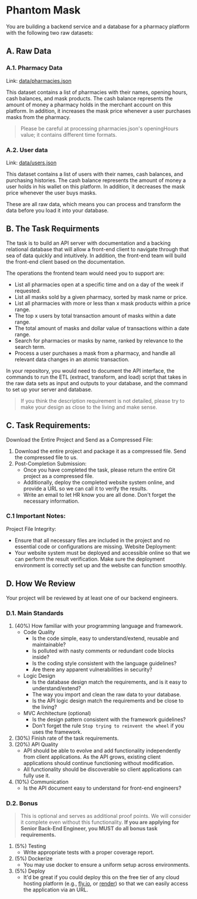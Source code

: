 # Phantom Mask
You are building a backend service and a database for a pharmacy platform with the following two raw datasets:

## A. Raw Data
### A.1. Pharmacy Data
Link: [data/pharmacies.json](data/pharmacies.json)

This dataset contains a list of pharmacies with their names, opening hours, cash balances, and mask products. The cash balance represents the amount of money a pharmacy holds in the merchant account on this platform. In addition, it increases the mask price whenever a user purchases masks from the pharmacy.

> Please be careful at processing pharmacies.json's openingHours value; it contains different time formats.

### A.2. User data
Link: [data/users.json](data/users.json)

This dataset contains a list of users with their names, cash balances, and purchasing histories. The cash balance represents the amount of money a user holds in his wallet on this platform. In addition, it decreases the mask price whenever the user buys masks.

These are all raw data, which means you can process and transform the data before you load it into your database.

## B. The Task Requirments
The task is to build an API server with documentation and a backing relational database that will allow a front-end client to navigate through that sea of data quickly and intuitively. In addition, the front-end team will build the front-end client based on the documentation.

The operations the frontend team would need you to support are:

* List all pharmacies open at a specific time and on a day of the week if requested.
* List all masks sold by a given pharmacy, sorted by mask name or price.
* List all pharmacies with more or less than x mask products within a price range.
* The top x users by total transaction amount of masks within a date range.
* The total amount of masks and dollar value of transactions within a date range.
* Search for pharmacies or masks by name, ranked by relevance to the search term.
* Process a user purchases a mask from a pharmacy, and handle all relevant data changes in an atomic transaction.

In your repository, you would need to document the API interface, the commands to run the ETL (extract, transform, and load) script that takes in the raw data sets as input and outputs to your database, and the command to set up your server and database.

> If you think the description requirement is not detailed, please try to make your design as close to the living and make sense.

## C. Task Requirements:
Download the Entire Project and Send as a Compressed File:

1. Download the entire project and package it as a compressed file.
Send the compressed file to us.
2. Post-Completion Submission:
   - Once you have completed the task, please return the entire Git project as a compressed file.
   - Additionally, deploy the completed website system online, and provide a URL so we can call it to verify the results.
   - Write an email to let HR know you are all done. Don't forget the necessary information.


### C.1 Important Notes:
Project File Integrity: 
- Ensure that all necessary files are included in the project and no essential code or configurations are missing.
Website Deployment:
- Your website system must be deployed and accessible online so that we can perform the result verification. Make sure the deployment environment is correctly set up and the website can function smoothly.

## D. How We Review

Your project will be reviewed by at least one of our backend engineers.
### D.1. Main Standards
1. (40%) How familiar with your programming language and framework.
    - Code Quality
        - Is the code simple, easy to understand/extend, reusable and maintainable?
        - Is polluted with nasty comments or redundant code blocks inside?
        - Is the coding style consistent with the language guidelines?
        - Are there any apparent vulnerabilities in security?
    - Logic Design
        - Is the database design match the requirements, and is it easy to understand/extend?
        - The way you import and clean the raw data to your database.
        - Is the API logic design match the requirements and be close to the living?
    - MVC Architecture (optional)
        - Is the design pattern consistent with the framework guidelines?
        - Don't forget the rule `Stop trying to reinvent the wheel` if you uses the framework.
2. (30%) Finish rate of the task requirements.
3. (20%) API Quality
    - API should be able to evolve and add functionality independently from client applications. As the API grows, existing client applications should continue functioning without modification.
    - All functionality should be discoverable so client applications can fully use it.
4. (10%) Communication
    - Is the API document easy to understand for front-end engineers?
### D.2. Bonus
> This is optional and serves as additional proof points. We will consider it complete even without this functionality. **If you are applying for Senior Back-End Engineer, you MUST do all bonus task requirements.**

1. (5%) Testing
    - Write appropriate tests with a proper coverage report.
2. (5%) Dockerize
    - You may use docker to ensure a uniform setup across environments.
3. (5%) Deploy
    - It'd be great if you could deploy this on the free tier of any cloud hosting platform (e.g., [fly.io](https://fly.io/docs/speedrun/), or [render](https://render.com/docs/web-services)) so that we can easily access the application via an URL.
